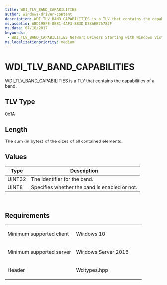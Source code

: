 ```yaml
---
title: WDI_TLV_BAND_CAPABILITIES
author: windows-driver-content
description: WDI_TLV_BAND_CAPABILITIES is a TLV that contains the capabilities of a band.
ms.assetid: ABD198FE-8E81-4AF3-BB3D-D78AEB75782F
ms.date: 07/18/2017
keywords:
 - WDI_TLV_BAND_CAPABILITIES Network Drivers Starting with Windows Vista
ms.localizationpriority: medium
---
```


# WDI\_TLV\_BAND\_CAPABILITIES


WDI\_TLV\_BAND\_CAPABILITIES is a TLV that contains the capabilities of a band.

## TLV Type


0x1A

## Length


The sum (in bytes) of the sizes of all contained elements.

## Values


| Type   | Description                                   |
|--------|-----------------------------------------------|
| UINT32 | The identifier for the band.                  |
| UINT8  | Specifies whether the band is enabled or not. |

 

Requirements
------------

<table>
<colgroup>
<col width="50%" />
<col width="50%" />
</colgroup>
<tbody>
<tr class="odd">
<td><p>Minimum supported client</p></td>
<td><p>Windows 10</p></td>
</tr>
<tr class="even">
<td><p>Minimum supported server</p></td>
<td><p>Windows Server 2016</p></td>
</tr>
<tr class="odd">
<td><p>Header</p></td>
<td>Wditypes.hpp</td>
</tr>
</tbody>
</table>

 

 




